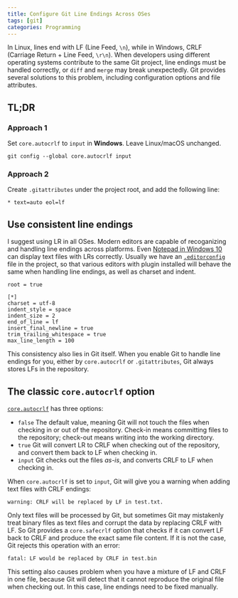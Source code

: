 ```yaml
---
title: Configure Git Line Endings Across OSes
tags: [git]
categories: Programming
---
```


In Linux, lines end with LF (Line Feed, `\n`), while in Windows, CRLF (Carriage Return + Line Feed, `\r\n`). When developers using different operating systems contribute to the same Git project, line endings must be handled correctly, or `diff` and `merge` may break unexpectedly. Git provides several solutions to this problem, including configuration options and file attributes.

## TL;DR

### Approach 1

Set `core.autocrlf` to `input` in **Windows**. Leave Linux/macOS unchanged.

```
git config --global core.autocrlf input
```

### Approach 2

Create `.gitattributes` under the project root, and add the following line:

```
* text=auto eol=lf
```

<!-- more -->

## Use consistent line endings

I suggest using LR in all OSes. Modern editors are capable of recoganizing and handling line endings across platforms. Even [Notepad in Windows 10][1] can display text files with LRs correctly. Usually we have an [`.editorconfig`][2] file in the project, so that various editors with plugin installed will behave the same when handling line endings, as well as charset and indent.

```
root = true

[*]
charset = utf-8
indent_style = space
indent_size = 2
end_of_line = lf
insert_final_newline = true
trim_trailing_whitespace = true
max_line_length = 100
```

This consistency also lies in Git itself. When you enable Git to handle line endings for you, either by `core.autocrlf` or `.gitattributes`, Git always stores LFs in the repository.

## The classic `core.autocrlf` option

[`core.autocrlf`][3] has three options:

* `false` The default value, meaning Git will not touch the files when checking in or out of the repository. Check-in means committing files to the repository; check-out means writing into the working directory.
* `true` Git will convert LR to CRLF when checking out of the repository, and convert them back to LF when checking in.
* `input` Git checks out the files *as-is*, and converts CRLF to LF when checking in.

When `core.autocrlf` is set to `input`, Git will give you a warning when adding text files with CRLF endings:

```
warning: CRLF will be replaced by LF in test.txt.
```

Only text files will be processed by Git, but sometimes Git may mistakenly treat binary files as text files and corrupt the data by replacing CRLF with LF. So Git provides a `core.safecrlf` option that checks if it can convert LF back to CRLF and produce the exact same file content. If it is not the case, Git rejects this operation with an error:

```
fatal: LF would be replaced by CRLF in test.bin
```

This setting also causes problem when you have a mixture of LF and CRLF in one file, because Git will detect that it cannot reproduce the original file when checking out. In this case, line endings need to be fixed manually.

[1]: https://devblogs.microsoft.com/commandline/extended-eol-in-notepad/
[2]: https://editorconfig.org/
[3]: https://git-scm.com/docs/git-config#Documentation/git-config.txt-coreautocrlf
